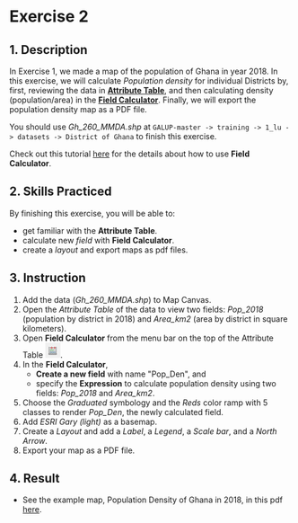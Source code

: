 # Exercise 2

## 1. Description

In Exercise 1, we made a map of the population of Ghana in year 2018. In this
exercise, we will calculate _Population density_ for individual Districts by,
first, reviewing the data in
[**Attribute Table**](https://docs.qgis.org/3.10/en/docs/user_manual/working_with_vector/attribute_table.html?highlight=attribute#introducing-the-attribute-table-interface),
and then calculating density (population/area) in the
[**Field Calculator**](https://docs.qgis.org/3.10/en/docs/user_manual/working_with_vector/attribute_table.html#using-the-field-calculator).
Finally, we will export the population density map as a PDF file.

You should use _Gh\_260\_MMDA.shp_ at
`GALUP-master -> training -> 1_lu -> datasets -> District of Ghana`
to finish this exercise.

Check out this tutorial [here](https://www.youtube.com/watch?v=PkGON2G8vEU)
for the details about how to use **Field Calculator**.

## 2. Skills Practiced

By finishing this exercise, you will be able to:

- get familiar with the **Attribute Table**.
- calculate new _field_ with **Field Calculator**.
- create a _layout_ and export maps as pdf files.

## 3. Instruction

1. Add the data (_Gh\_260\_MMDA.shp_) to Map Canvas.
2. Open the _Attribute Table_ of the data to view two fields: _Pop\_2018_
   (population by district in 2018) and _Area\_km2_ (area by district in square
   kilometers).
3. Open **Field Calculator** from the menu bar on the top of the Attribute
   Table ![icon_field_calculator](../../../images/AttributeTable/cal_icon.png).
4. In the **Field Calculator**,
   - **Create a new field** with name "Pop_Den", and
   - specify the **Expression** to calculate population density using two
     fields: _Pop\_2018_ and _Area\_km2_.
5. Choose the _Graduated_ symbology and the _Reds_ color ramp with 5 classes to
   render _Pop\_Den_, the newly calculated field.
6. Add _ESRI Gary (light)_ as a basemap.
7. Create a _Layout_ and add a _Label_, a _Legend_, a _Scale bar_, and
   a _North Arrow_.
8. Export your map as a PDF file.
  
## 4. Result

- See the example map, Population Density of Ghana in 2018, in this pdf
  [here](../pdf_download/DensityMap.pdf).

